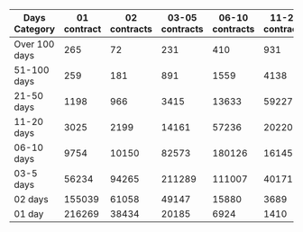 | Days Category | 01 contract | 02 contracts | 03-05 contracts | 06-10 contracts | 11-20 contracts | 21-50 contracts | 51-100 contracts | Over 100 contracts | Sum   |
|---------------|-------------|--------------|-----------------|-----------------|-----------------|-----------------|------------------|--------------------|-------|
| Over 100 days | 265 | 72 | 231 | 410 | 931 | 3434 | 6620 | 6018 | 17981 |
| 51-100 days | 259 | 181 | 891 | 1559 | 4138 | 13933 | 18931 | 4897 | 44789 |
| 21-50 days | 1198 | 966 | 3415 | 13633 | 59227 | 141338 | 37785 | 2317 | 259879 |
| 11-20 days | 3025 | 2199 | 14161 | 57236 | 202203 | 184689 | 10602 | 158 | 474273 |
| 06-10 days | 9754 | 10150 | 82573 | 180126 | 161451 | 51163 | 1545 | 22 | 496784 |
| 03-5 days | 56234 | 94265 | 211289 | 111007 | 40171 | 7678 | 158 | 0 | 520802 |
| 02 days | 155039 | 61058 | 49147 | 15880 | 3689 | 643 | 17 | 0 | 285473 |
| 01 day | 216269 | 38434 | 20185 | 6924 | 1410 | 284 | 10 | 13 | 283529 |
